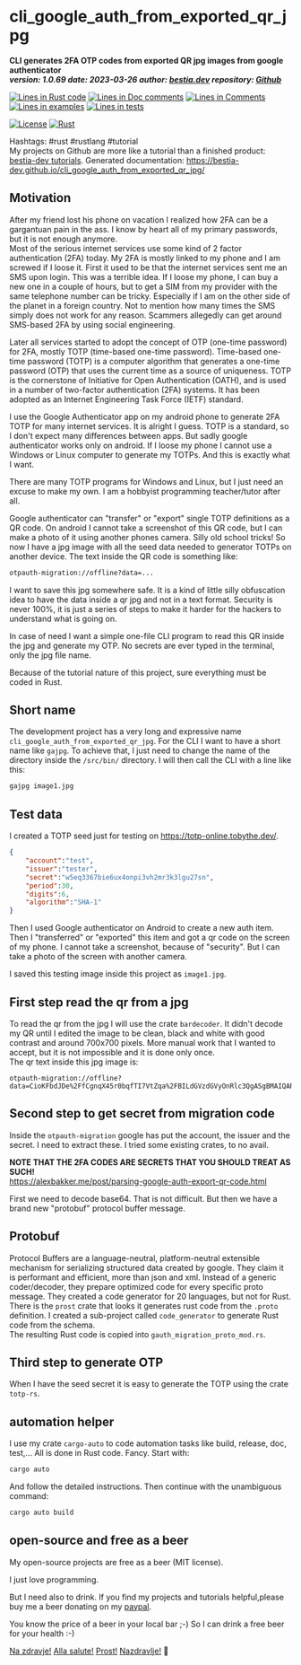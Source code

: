 [//]: # (auto_md_to_doc_comments segment start A)

# cli_google_auth_from_exported_qr_jpg

[//]: # (auto_cargo_toml_to_md start)

**CLI generates 2FA OTP codes from exported QR jpg images from google authenticator**  
***version: 1.0.69 date: 2023-03-26 author: [bestia.dev](https://bestia.dev) repository: [Github](https://github.com/bestia-dev/cli_google_auth_from_exported_qr_jpg)***  

[//]: # (auto_cargo_toml_to_md end)

[//]: # (auto_lines_of_code start)
[![Lines in Rust code](https://img.shields.io/badge/Lines_in_Rust-311-green.svg)](https://github.com/bestia-dev/cli_google_auth_from_exported_qr_jpg/)
[![Lines in Doc comments](https://img.shields.io/badge/Lines_in_Doc_comments-150-blue.svg)](https://github.com/bestia-dev/cli_google_auth_from_exported_qr_jpg/)
[![Lines in Comments](https://img.shields.io/badge/Lines_in_comments-58-purple.svg)](https://github.com/bestia-dev/cli_google_auth_from_exported_qr_jpg/)
[![Lines in examples](https://img.shields.io/badge/Lines_in_examples-0-yellow.svg)](https://github.com/bestia-dev/cli_google_auth_from_exported_qr_jpg/)
[![Lines in tests](https://img.shields.io/badge/Lines_in_tests-0-orange.svg)](https://github.com/bestia-dev/cli_google_auth_from_exported_qr_jpg/)

[//]: # (auto_lines_of_code end)

[![License](https://img.shields.io/badge/license-MIT-blue.svg)](https://github.com/bestia-dev/cli_google_auth_from_exported_qr_jpg/blob/main/LICENSE) [![Rust](https://github.com/bestia-dev/cli_google_auth_from_exported_qr_jpg/workflows/RustAction/badge.svg)](https://github.com/bestia-dev/cli_google_auth_from_exported_qr_jpg/)

Hashtags: #rust #rustlang #tutorial  
My projects on Github are more like a tutorial than a finished product: [bestia-dev tutorials](https://github.com/bestia-dev/tutorials_rust_wasm).
Generated documentation: <https://bestia-dev.github.io/cli_google_auth_from_exported_qr_jpg/>  

## Motivation

After my friend lost his phone on vacation I realized how 2FA can be a gargantuan pain in the ass. I know by heart all of my primary passwords, but it is not enough anymore.  
Most of the serious internet services use some kind of 2 factor authentication (2FA) today. My 2FA is mostly linked to my phone and I am screwed if I loose it. First it used to be that the internet services sent me an SMS upon login. This was a terrible idea. If I loose my phone, I can buy a new one in a couple of hours, but to get a SIM from my provider with the same telephone number can be tricky. Especially if I am on the other side of the planet in a foreign country. Not to mention how many times the SMS simply does not work for any reason. Scammers allegedly can get around SMS-based 2FA by using social engineering.  

Later all services started to adopt the concept of OTP (one-time password) for 2FA, mostly TOTP (time-based one-time password). Time-based one-time password (TOTP) is a computer algorithm that generates a one-time password (OTP) that uses the current time as a source of uniqueness. TOTP is the cornerstone of Initiative for Open Authentication (OATH), and is used in a number of two-factor authentication (2FA) systems. It has been adopted as an Internet Engineering Task Force (IETF) standard.  

I use the Google Authenticator app on my android phone to generate 2FA TOTP for many internet services. It is alright I guess. TOTP is a standard, so I don't expect many differences between apps. But sadly google authenticator works only on android. If I loose my phone I cannot use a Windows or Linux computer to generate my TOTPs. And this is exactly what I want.

There are many TOTP programs for Windows and Linux, but I just need an excuse to make my own. I am a hobbyist programming teacher/tutor after all.

Google authenticator can "transfer" or "export" single TOTP definitions as a QR code. On android I cannot take a screenshot of this QR code, but I can make a photo of it using another phones camera. Silly old school tricks! So now I have a jpg image with all the seed data needed to generator TOTPs on another device. The text inside the QR code is something like:

```bash
otpauth-migration://offline?data=...
```

I want to save this jpg somewhere safe. It is a kind of little silly obfuscation idea to have the data inside a qr jpg and not in a text format. Security is never 100%, it is just a series of steps to make it harder for the hackers to understand what is going on.  

In case of need I want a simple one-file CLI program to read this QR inside the jpg and generate my OTP. No secrets are ever typed in the terminal, only the jpg file name.

Because of the tutorial nature of this project, sure everything must be coded in Rust.  

## Short name

The development project has a very long and expressive name `cli_google_auth_from_exported_qr_jpg`. For the CLI I want to have a short name like `gajpg`. To achieve that, I just need to change the name of the directory inside the `/src/bin/` directory. I will then call the CLI with a line like this:

```bash
gajpg image1.jpg
```

## Test data

I created a TOTP seed just for testing on <https://totp-online.tobythe.dev/>.

```json
{
    "account":"test",
    "issuer":"tester",
    "secret":"w5eq3367bie6ux4onpi3vh2mr3k3lgu27sn",
    "period":30,
    "digits":6,
    "algorithm":"SHA-1"
}
```
  
Then I used Google authenticator on Android to create a new auth item. Then I "transferred" or "exported" this item and got a qr code on the screen of my phone. I cannot take a screenshot, because of "security". But I can take a photo of the screen with another camera.  

I saved this testing image inside this project as `image1.jpg`.  

## First step read the qr from a jpg

To read the qr from the jpg I will use the crate `bardecoder`. It didn't decode my QR until I edited the image to be clean, black and white with good contrast and around 700x700 pixels. More manual work that I wanted to accept, but it is not impossible and it is done only once.  
The qr text inside this jpg image is:

```text
otpauth-migration://offline?data=CioKFbdJDe%2FfCgnqX45r0bqfTI7VtZqa%2FBILdGVzdGVyOnRlc3QgASgBMAIQARgBIAAo0tfy2Qc%3D
```

## Second step to get secret from migration code

Inside the `otpauth-migration` google has put the account, the issuer and the secret. I need to extract these. I tried some existing crates, to no avail.

**NOTE THAT THE 2FA CODES ARE SECRETS THAT YOU SHOULD TREAT AS SUCH!**  
<https://alexbakker.me/post/parsing-google-auth-export-qr-code.html>

First we need to decode base64. That is not difficult.
But then we have a brand new "protobuf" protocol buffer message.

## Protobuf

Protocol Buffers are a language-neutral, platform-neutral extensible mechanism for serializing structured data created by google. They claim it is performant and efficient, more than json and xml. Instead of a generic coder/decoder, they prepare optimized code for every specific proto message. They created a code generator for 20 languages, but not for Rust. There is the `prost` crate that looks it generates rust code from the `.proto` definition. I created a sub-project called `code_generator` to generate Rust code from the schema.  
The resulting Rust code is copied into `gauth_migration_proto_mod.rs`.  

## Third step to generate OTP

When I have the seed secret it is easy to generate the TOTP using the crate `totp-rs`.

## automation helper

I use my crate `cargo-auto` to code automation tasks like build, release, doc, test,...
All is done in Rust code. Fancy. Start with:  

```bash
cargo auto
```

And follow the detailed instructions. Then continue with the unambiguous command:

```bash
cargo auto build
```

## open-source and free as a beer

My open-source projects are free as a beer (MIT license).

I just love programming.

But I need also to drink. If you find my projects and tutorials helpful,please buy me a beer donating on my [paypal](https://paypal.me/LucianoBestia).

You know the price of a beer in your local bar ;-) So I can drink a free beer for your health :-)

[Na zdravje!](https://translate.google.com/?hl=en&sl=sl&tl=en&text=Na%20zdravje&op=translate) [Alla salute!](https://dictionary.cambridge.org/dictionary/italian-english/alla-salute) [Prost!](https://dictionary.cambridge.org/dictionary/german-english/prost) [Nazdravlje!](https://matadornetwork.com/nights/how-to-say-cheers-in-50-languages/) 🍻

[//]: # (auto_md_to_doc_comments segment end A)
